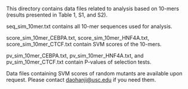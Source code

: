 This directory contains data files related to analysis based on 10-mers (results presented in Table 1, S1, and S2).

seq_sim_10mer.txt contains all 10-mer sequences used for analysis.

score_sim_10mer_CEBPA.txt, score_sim_10mer_HNF4A.txt, score_sim_10mer_CTCF.txt contain SVM scores of the 10-mers.

pv_sim_10mer_CEBPA.txt, pv_sim_10mer_HNF4A.txt, and pv_sim_10mer_CTCF.txt contain P-values of selection tests.

Data files containing SVM scores of random mutants are available upon request. Please contact daohanji@usc.edu if you need them.


